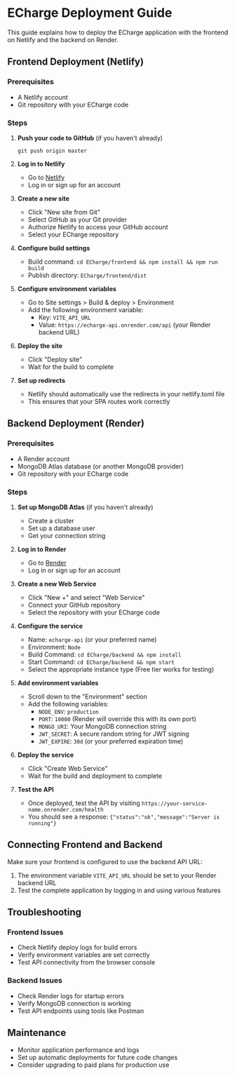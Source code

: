 # ECharge Deployment Guide

This guide explains how to deploy the ECharge application with the frontend on Netlify and the backend on Render.

## Frontend Deployment (Netlify)

### Prerequisites
- A Netlify account
- Git repository with your ECharge code

### Steps

1. **Push your code to GitHub** (if you haven't already)
   ```
   git push origin master
   ```

2. **Log in to Netlify**
   - Go to [Netlify](https://app.netlify.com/)
   - Log in or sign up for an account

3. **Create a new site**
   - Click "New site from Git"
   - Select GitHub as your Git provider
   - Authorize Netlify to access your GitHub account
   - Select your ECharge repository

4. **Configure build settings**
   - Build command: `cd ECharge/frontend && npm install && npm run build`
   - Publish directory: `ECharge/frontend/dist`

5. **Configure environment variables**
   - Go to Site settings > Build & deploy > Environment
   - Add the following environment variable:
     - Key: `VITE_API_URL`
     - Value: `https://echarge-api.onrender.com/api` (your Render backend URL)

6. **Deploy the site**
   - Click "Deploy site"
   - Wait for the build to complete

7. **Set up redirects**
   - Netlify should automatically use the redirects in your netlify.toml file
   - This ensures that your SPA routes work correctly

## Backend Deployment (Render)

### Prerequisites
- A Render account
- MongoDB Atlas database (or another MongoDB provider)
- Git repository with your ECharge code

### Steps

1. **Set up MongoDB Atlas** (if you haven't already)
   - Create a cluster
   - Set up a database user
   - Get your connection string

2. **Log in to Render**
   - Go to [Render](https://dashboard.render.com/)
   - Log in or sign up for an account

3. **Create a new Web Service**
   - Click "New +" and select "Web Service"
   - Connect your GitHub repository
   - Select the repository with your ECharge code

4. **Configure the service**
   - Name: `echarge-api` (or your preferred name)
   - Environment: `Node`
   - Build Command: `cd ECharge/backend && npm install`
   - Start Command: `cd ECharge/backend && npm start`
   - Select the appropriate instance type (Free tier works for testing)

5. **Add environment variables**
   - Scroll down to the "Environment" section
   - Add the following variables:
     - `NODE_ENV`: `production`
     - `PORT`: `10000` (Render will override this with its own port)
     - `MONGO_URI`: Your MongoDB connection string
     - `JWT_SECRET`: A secure random string for JWT signing
     - `JWT_EXPIRE`: `30d` (or your preferred expiration time)

6. **Deploy the service**
   - Click "Create Web Service"
   - Wait for the build and deployment to complete

7. **Test the API**
   - Once deployed, test the API by visiting `https://your-service-name.onrender.com/health`
   - You should see a response: `{"status":"ok","message":"Server is running"}`

## Connecting Frontend and Backend

Make sure your frontend is configured to use the backend API URL:

1. The environment variable `VITE_API_URL` should be set to your Render backend URL
2. Test the complete application by logging in and using various features

## Troubleshooting

### Frontend Issues
- Check Netlify deploy logs for build errors
- Verify environment variables are set correctly
- Test API connectivity from the browser console

### Backend Issues
- Check Render logs for startup errors
- Verify MongoDB connection is working
- Test API endpoints using tools like Postman

## Maintenance

- Monitor application performance and logs
- Set up automatic deployments for future code changes
- Consider upgrading to paid plans for production use 